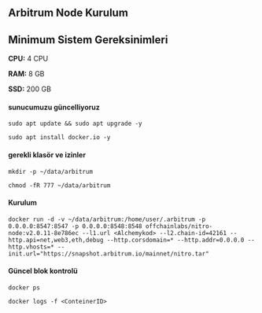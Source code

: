 ## Arbitrum Node Kurulum

## Minimum Sistem Gereksinimleri

**CPU:** 4 CPU

**RAM:** 8 GB

**SSD:** 200 GB


#### sunucumuzu güncelliyoruz
```
sudo apt update && sudo apt upgrade -y
```
```
sudo apt install docker.io -y
```

#### gerekli klasör ve izinler
```
mkdir -p ~/data/arbitrum
```
```
chmod -fR 777 ~/data/arbitrum
```

#### Kurulum
```
docker run -d -v ~/data/arbitrum:/home/user/.arbitrum -p 0.0.0.0:8547:8547 -p 0.0.0.0:8548:8548 offchainlabs/nitro-node:v2.0.11-8e786ec --l1.url <Alchemykod> --l2.chain-id=42161 --http.api=net,web3,eth,debug --http.corsdomain=* --http.addr=0.0.0.0 --http.vhosts=* --init.url="https://snapshot.arbitrum.io/mainnet/nitro.tar"

```


#### Güncel blok kontrolü
```
docker ps
```

```
docker logs -f <ConteinerID>
```

